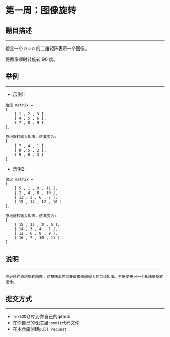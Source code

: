 # 第一周：图像旋转

## 题目描述

---

给定一个 _n_ × _n_ 的二维矩阵表示一个图像。

将图像顺时针旋转 90 度。

## 举例

---

+ 示例1:
```
给定 matrix =
[
	[ 1 , 2 , 3 ],
	[ 4 , 5 , 6 ],
	[ 7 , 8 , 9 ]
],

原地旋转输入矩阵，使其变为:
[
	[ 7 , 4 , 1 ],
	[ 8 , 5 , 2 ],
	[ 9 , 6 , 3 ]
]
```

+ 示例2:

```
给定 matrix =
[
	[ 5 , 1 , 9 , 11 ],
	[ 2 , 4 , 8 , 10 ],
	[ 13 , 3 , 6 , 7 ],
	[ 15 , 14 , 12 , 16 ]
],

原地旋转输入矩阵，使其变为:
[
	[ 15 , 13 , 2 , 5 ],
	[ 14 , 3 , 4 , 1 ],
	[ 12 , 6 , 8 , 9 ],
	[ 16 , 7 , 10 , 11 ]
]
```

## 说明
---
~~~ 
你必须在原地旋转图像，这意味着你需要直接修改输入的二维矩阵。不要使用另一个矩阵来旋转图像。
~~~

## 提交方式
---
- `fork`本仓库到你自己的github
- 在你自己的仓库里`commit`代码文件
- 在[本仓库](https://github.com/NCUHOME-Y/ncuhome-y-weekly-puzzle)创建`pull request`
